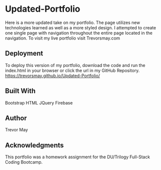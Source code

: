 # Updated-Portfolio

Here is a more updated take on my portfolio. The page utilizes new technologies learned as well as a more styled design. I attempted to create one single page with navigation throughout the entire page located in the navigation. To visit my live portfolio visit Trevorsmay.com

## Deployment 

To deploy this version of my portfolio, download the code and run the index.html in your browser or click the url in my GitHub Repository. https://trevorsmay.github.io/Updated-Portfolio/

## Built With 

Bootstrap
HTML
JQuery
Firebase

## Author

Trevor May

## Acknowledgments

This portfolio was a homework assignment for the DU/Trilogy Full-Stack Coding Bootcamp.
